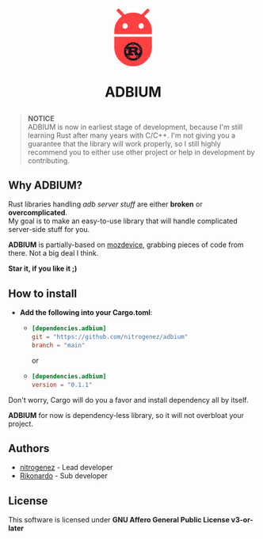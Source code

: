 <h1 align=center>
    <img width=15% src=.github/adbium_icon.webp>
    <p><b>ADBIUM</b></p>
</h1>

> **NOTICE**  
> ADBIUM is now in earliest stage of development, because I'm still learning Rust after many years with C/C++. I'm not giving you a guarantee that the library will work properly, so I still highly recommend you to either use other project or help in development by contributing.


## **Why ADBIUM?**
Rust libraries handling *adb server stuff* are either **broken** or **overcomplicated**.  
My goal is to make an easy-to-use library that will handle complicated server-side stuff for you.

**ADBIUM** is partially-based on [mozdevice](https://docs.rs/crate/mozdevice/latest), grabbing pieces of code from there. Not a big deal I think.

**Star it, if you like it ;)**

## **How to install**
+ **Add the following into your Cargo.toml**:
  - ```toml
    [dependencies.adbium]
    git = "https://github.com/nitrogenez/adbium"
    branch = "main"
    ```
    or
  - ```toml
    [dependencies.adbium]
    version = "0.1.1"
    ```

Don't worry, Cargo will do you a favor and install dependency all by itself.

**ADBIUM** for now is dependency-less library, so it will not overbloat your project.

## **Authors**
+ [nitrogenez](https://github.com/nitrogenez) - Lead developer
+ [Rikonardo](https://github.com/Rikonardo) - Sub developer

## **License**
This software is licensed under **GNU Affero General Public License v3-or-later**